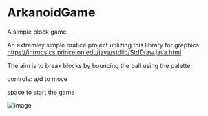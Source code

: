 # ArkanoidGame
A simple block game.

An extremley simple pratice project utilizing this library for graphics: https://introcs.cs.princeton.edu/java/stdlib/StdDraw.java.html

The aim is to break blocks by bouncing the ball using the palette.

controls:
a/d to move

space to start the game

![image](https://github.com/user-attachments/assets/bf9dbb85-58db-4ebf-9565-8e96fa64f14a)
